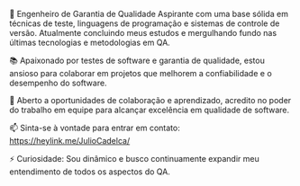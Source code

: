 🌱 Engenheiro de Garantia de Qualidade Aspirante com uma base sólida em técnicas de teste, linguagens de programação e sistemas de controle de versão. Atualmente concluindo meus estudos e mergulhando fundo nas últimas tecnologias e metodologias em QA.

📚 Apaixonado por testes de software e garantia de qualidade, estou ansioso para colaborar em projetos que melhorem a confiabilidade e o desempenho do software.

🤝 Aberto a oportunidades de colaboração e aprendizado, acredito no poder do trabalho em equipe para alcançar excelência em qualidade de software.

📫 Sinta-se à vontade para entrar em contato: https://heylink.me/JulioCadelca/

⚡ Curiosidade: Sou dinâmico e busco continuamente expandir meu entendimento de todos os aspectos do QA.
